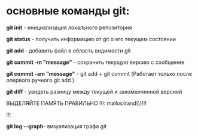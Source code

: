 # основные команды git:

**git init** - инициализация локального репозитория

**git status** - получить информацию от git о его текущем состоянии

**git add <file>** - добавить файл в область видимости git

**git commit -m "message"** - сохранить текущую версию с сообщение 

**git commit -am "message"** - git add + git commit (Работает только после опервого ручного git add )

**git diff** - увидеть разницу между текущей и закоменченной версией

  
ВЫДЕЛЯЙТЕ ПАМЯТЬ ПРАВИЛЬНО !!!: malloc(rand())!!!

!!!




**git log --graph**- визуализация графа git